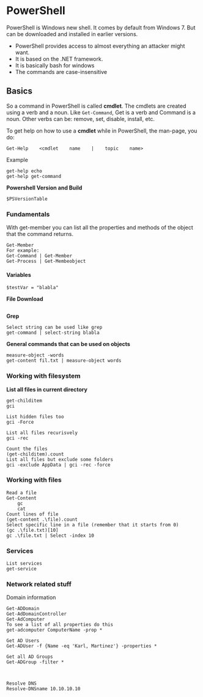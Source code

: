 # PowerShell

PowerShell is Windows new shell. It comes by default from Windows 7. But can be downloaded and installed in earlier versions.

* PowerShell provides access to almost everything an attacker might want.
* It is based on the .NET framework.
* It is basically bash for windows
* The commands are case-insensitive

## Basics

So a command in PowerShell is called **cmdlet**. The cmdlets are created using a verb and a noun. Like `Get-Command`, Get is a verb and Command is a noun. Other verbs can be: remove, set, disable, install, etc.

To get help on how to use a **cmdlet** while in PowerShell, the man-page, you do:

```text
Get-Help    <cmdlet    name    |    topic    name>
```

Example

```text
get-help echo
get-help get-command
```

**Powershell Version and Build**

```text
$PSVersionTable
```

### Fundamentals

With get-member you can list all the properties and methods of the object that the command returns.

```text
Get-Member
For example:
Get-Command | Get-Member
Get-Process | Get-Membeobject
```

#### Variables

```text
$testVar = "blabla"
```

**File Download**

```text

```

**Grep**

```text
Select string can be used like grep
get-command | select-string blabla
```

**General commands that can be used on objects**

```text
measure-object -words
get-content fil.txt | measure-object words
```

### Working with filesystem

**List all files in current directory**

```text
get-childitem
gci

List hidden files too
gci -Force

List all files recurisvely
gci -rec

Count the files
(get-childitem).count
List all files but exclude some folders
gci -exclude AppData | gci -rec -force
```

### Working with files

```text
Read a file
Get-Content
    gc
    cat
Count lines of file
(get-content .\file).count
Select specific line in a file (remember that it starts from 0)
(gc .\file.txt)[10]
gc .\file.txt | Select -index 10
```

### Services

```text
List services
get-service
```

### Network related stuff

Domain information

```text
Get-ADDomain
Get-AdDomainController
Get-AdComputer
To see a list of all properties do this
get-adcomputer ComputerName -prop *

Get AD Users
Get-ADUser -f {Name -eq 'Karl, Martinez'} -properties *

Get all AD Groups
Get-ADGroup -filter *



Resolve DNS
Resolve-DNSname 10.10.10.10
```

